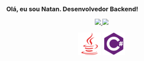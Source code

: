 ### Olá, eu sou Natan. Desenvolvedor Backend!

<div align="center">
  <a href="https://github.com/natanncosta">
  <img height="180em" src="https://github-readme-stats.vercel.app/api?username=natanncosta&show_icons=true&theme=dracula&include_all_commits=true&count_private=true"/>
  <img height="180em" src="https://github-readme-stats.vercel.app/api/top-langs/?username=natanncosta&layout=compact&langs_count=7&theme=dracula"/>
  </a> 
</div>
<div align="center" style="display: inline_block"><br>
  <img align="center" alt="Natan-Java" height="60" width="60" src="https://raw.githubusercontent.com/devicons/devicon/master/icons/java/java-plain.svg">
  <img align="center" alt="Natan-CSharp" height="60" width="60" src="https://raw.githubusercontent.com/devicons/devicon/master/icons/csharp/csharp-plain.svg">
</div>


